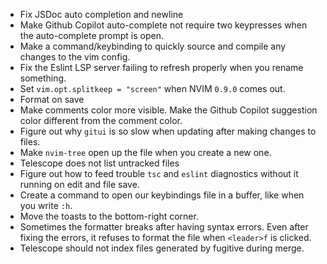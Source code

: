 - Fix JSDoc auto completion and newline
- Make Github Copilot auto-complete not require two keypresses when the auto-complete prompt is open.
- Make a command/keybinding to quickly source and compile any changes to the vim config.
- Fix the Eslint LSP server failing to refresh properly when you rename something.
- Set `vim.opt.splitkeep = "screen"` when NVIM `0.9.0` comes out.
- Format on save
- Make comments color more visible. Make the Github Copilot suggestion color different from the comment color.
- Figure out why `gitui` is so slow when updating after making changes to files.
- Make `nvim-tree` open up the file when you create a new one.
- Telescope does not list untracked files
- Figure out how to feed trouble `tsc` and `eslint` diagnostics without it running on edit and file save.
- Create a command to open our keybindings file in a buffer, like when you write `:h`.
- Move the toasts to the bottom-right corner.
- Sometimes the formatter breaks after having syntax errors. Even after fixing the errors, it refuses to format the file when `<leader>f` is clicked.
- Telescope should not index files generated by fugitive during merge.
